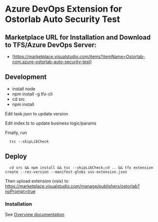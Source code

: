 # Azure DevOps Extension for Ostorlab Auto Security Test

## Marketplace URL for Installation and Download to TFS/Azure DevOps Server:
- [https://marketplace.visualstudio.com/items?itemName=Ostorlab-com.azure-ostorlab-auto-security-test]

## Development
- install node
- npm install -g tfx-cli
- cd src
- npm install

Edit task.json to update version

Edit index.ts to update business logic/params

Finally, run
```
  tsc --skipLibCheck
```


## Deploy
```
  cd src && npm install && tsc --skipLibCheck;cd .. && tfx extension create --rev-version --manifest-globs vss-extension.json
```

Then upload extension (vsix) to https://marketplace.visualstudio.com/manage/publishers/ostorlab?noPrompt=true

### Installation

See [Overview documentation](overview.md)
